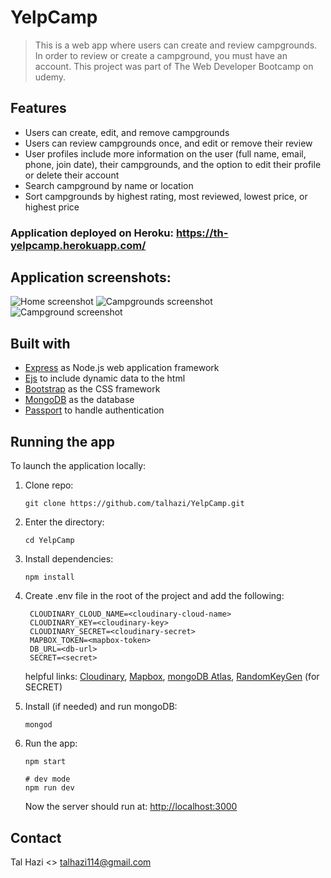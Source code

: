 # YelpCamp

> This is a web app where users can create and review campgrounds. In order to review or create a campground, you must have an account. This project was part of The Web Developer Bootcamp on udemy.

## Features
* Users can create, edit, and remove campgrounds
* Users can review campgrounds once, and edit or remove their review
* User profiles include more information on the user (full name, email, phone, join date), their campgrounds, and the option to edit their profile or delete their account
* Search campground by name or location
* Sort campgrounds by highest rating, most reviewed, lowest price, or highest price

### Application deployed on Heroku: <https://th-yelpcamp.herokuapp.com/>

## Application screenshots: <br/>
![Home screenshot][home-screenshot]
![Campgrounds screenshot][camps-screenshot]
![Campground screenshot][camp-screenshot]



## Built with
* [Express](https://expressjs.com/) as Node.js web application framework
* [Ejs](https://ejs.co/) to include dynamic data to the html
* [Bootstrap](https://getbootstrap.com/) as the CSS framework
* [MongoDB](https://www.mongodb.com/) as the database
* [Passport](https://www.passportjs.org/) to handle authentication

## Running the app
To launch the application locally:
1. Clone repo:
   ```
   git clone https://github.com/talhazi/YelpCamp.git
   ```
2. Enter the directory:
   ```
   cd YelpCamp
   ```
3. Install dependencies:
   ```
   npm install
   ```
4. Create .env file in the root of the project and add the following:
   ```
    CLOUDINARY_CLOUD_NAME=<cloudinary-cloud-name>
    CLOUDINARY_KEY=<cloudinary-key>
    CLOUDINARY_SECRET=<cloudinary-secret>
    MAPBOX_TOKEN=<mapbox-token>
    DB_URL=<db-url>
    SECRET=<secret>
    ```
    helpful links: [Cloudinary](https://cloudinary.com/), [Mapbox](https://www.mapbox.com/), [mongoDB Atlas](https://www.mongodb.com/atlas/database), [RandomKeyGen](https://randomkeygen.com/) (for SECRET)

5. Install (if needed) and run mongoDB:
   ```
   mongod
   ```
6. Run the app:
   ```
   npm start
   ```
   ```
   # dev mode
   npm run dev
   ```
   Now the server should run at: <http://localhost:3000>

## Contact
Tal Hazi <> [talhazi114@gmail.com](mailto:talhazi114@gmail.com)

[home-screenshot]: ./assets/home-screenshot.png
[camps-screenshot]: ./assets/camps-screenshot.png
[camp-screenshot]: ./assets/camp-screenshot.png

